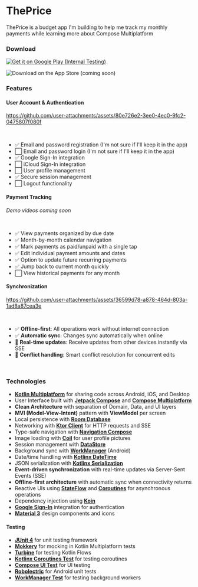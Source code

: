 # ThePrice
ThePrice is a budget app I'm building to help me track my monthly payments while learning more about Compose Multiplatform


### Download

[![Get it on Google Play (Internal Testing)](https://img.shields.io/badge/Google%20Play-Internal%20Testing-yellow?logo=google-play&logoColor=white&style=for-the-badge)](https://play.google.com/apps/internaltest/4700519985762408655)

![Download on the App Store (coming soon)](https://img.shields.io/badge/App%20Store-Coming%20Soon-lightgrey?logo=apple&logoColor=white&style=for-the-badge)

### Features


#### User Account & Authentication


https://github.com/user-attachments/assets/80e726e2-3ee0-4ec0-9fc2-0475807f080f



<br/>

- :white_check_mark: Email and password registration (I'm not sure if I'll keep it in the app)
- :white_large_square: Email and password login (I'm not sure if I'll keep it in the app)
- :white_check_mark: Google Sign-In integration
- :white_large_square: iCloud Sign-In integration
- :white_large_square: User profile management
- :white_check_mark: Secure session management
- :white_large_square: Logout functionality


#### Payment Tracking

_Demo videos coming soon_

<br/>

- :white_check_mark: View payments organized by due date
- :white_check_mark: Month-by-month calendar navigation
- :white_check_mark: Mark payments as paid/unpaid with a single tap
- :white_check_mark: Edit individual payment amounts and dates
- :white_check_mark: Option to update future recurring payments
- :white_check_mark: Jump back to current month quickly
- :white_large_square: View historical payments for any month


#### Synchronization


https://github.com/user-attachments/assets/36599d78-a878-464d-803a-1ad8a87cea3e




<br/>

- :white_check_mark: **Offline-first**: All operations work without internet connection
- :white_check_mark: **Automatic sync**: Changes sync automatically when online
- :construction: **Real-time updates**: Receive updates from other devices instantly via SSE
- :construction: **Conflict handling**: Smart conflict resolution for concurrent edits

<br/>


### Technologies

*   **[Kotlin Multiplatform](https://kotlinlang.org/docs/multiplatform.html)** for sharing code across Android, iOS, and Desktop
*   User Interface built with **[Jetpack Compose](https://developer.android.com/jetpack/compose)** and **[Compose Multiplatform](https://www.jetbrains.com/lp/compose-multiplatform/)**
*   **Clean Architecture** with separation of Domain, Data, and UI layers
*   **MVI (Model-View-Intent)** pattern with **ViewModel** per screen
*   Local persistence with **[Room Database](https://developer.android.com/training/data-storage/room)**
*   Networking with **[Ktor Client](https://ktor.io/docs/client.html)** for HTTP requests and SSE
*   Type-safe navigation with **[Navigation Compose](https://developer.android.com/jetpack/compose/navigation)**
*   Image loading with **[Coil](https://coil-kt.github.io/coil/)** for user profile pictures
*   Session management with **[DataStore](https://developer.android.com/topic/libraries/architecture/datastore)**
*   Background sync with **[WorkManager](https://developer.android.com/topic/libraries/architecture/workmanager)** (Android)
*   Date/time handling with **[Kotlinx DateTime](https://github.com/Kotlin/kotlinx-datetime)**
*   JSON serialization with **[Kotlinx Serialization](https://kotlinlang.org/docs/serialization.html)**
*   **Event-driven synchronization** with real-time updates via Server-Sent Events (SSE)
*   **Offline-first architecture** with automatic sync when connectivity returns
*   Reactive UIs using **[StateFlow](https://kotlinlang.org/api/kotlinx.coroutines/kotlinx-coroutines-core/kotlinx.coroutines.flow/-state-flow/)** and **[Coroutines](https://kotlinlang.org/docs/coroutines-overview.html)** for asynchronous operations
*   Dependency injection using **[Koin](https://insert-koin.io/)**
*   **[Google Sign-In](https://developers.google.com/identity)** integration for authentication
*   **[Material 3](https://m3.material.io/)** design components and icons

#### Testing
*   **[JUnit 4](https://junit.org/junit4/)** for unit testing framework
*   **[Mokkery](https://mokkery.dev/)** for mocking in Kotlin Multiplatform tests
*   **[Turbine](https://github.com/cashapp/turbine)** for testing Kotlin Flows
*   **[Kotlinx Coroutines Test](https://kotlinlang.org/api/kotlinx.coroutines/kotlinx-coroutines-test/)** for testing coroutines
*   **[Compose UI Test](https://developer.android.com/jetpack/compose/testing)** for UI testing
*   **[Robolectric](http://robolectric.org/)** for Android unit tests
*   **[WorkManager Test](https://developer.android.com/topic/libraries/architecture/workmanager/how-to/integration-testing)** for testing background workers

<br/>

